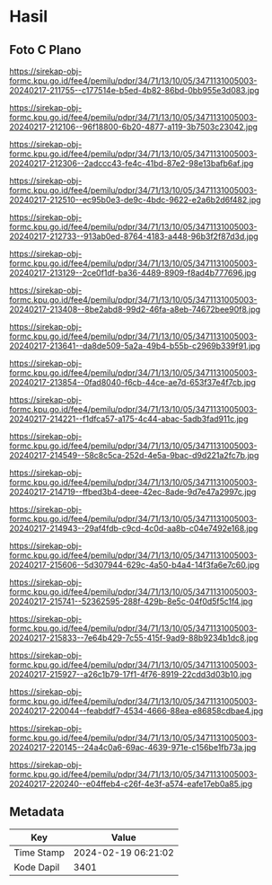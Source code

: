 # Hasil

## Foto C Plano

https://sirekap-obj-formc.kpu.go.id/fee4/pemilu/pdpr/34/71/13/10/05/3471131005003-20240217-211755--c177514e-b5ed-4b82-86bd-0bb955e3d083.jpg

https://sirekap-obj-formc.kpu.go.id/fee4/pemilu/pdpr/34/71/13/10/05/3471131005003-20240217-212106--96f18800-6b20-4877-a119-3b7503c23042.jpg

https://sirekap-obj-formc.kpu.go.id/fee4/pemilu/pdpr/34/71/13/10/05/3471131005003-20240217-212306--2adccc43-fe4c-41bd-87e2-98e13bafb6af.jpg

https://sirekap-obj-formc.kpu.go.id/fee4/pemilu/pdpr/34/71/13/10/05/3471131005003-20240217-212510--ec95b0e3-de9c-4bdc-9622-e2a6b2d6f482.jpg

https://sirekap-obj-formc.kpu.go.id/fee4/pemilu/pdpr/34/71/13/10/05/3471131005003-20240217-212733--913ab0ed-8764-4183-a448-96b3f2f87d3d.jpg

https://sirekap-obj-formc.kpu.go.id/fee4/pemilu/pdpr/34/71/13/10/05/3471131005003-20240217-213129--2ce0f1df-ba36-4489-8909-f8ad4b777696.jpg

https://sirekap-obj-formc.kpu.go.id/fee4/pemilu/pdpr/34/71/13/10/05/3471131005003-20240217-213408--8be2abd8-99d2-46fa-a8eb-74672bee90f8.jpg

https://sirekap-obj-formc.kpu.go.id/fee4/pemilu/pdpr/34/71/13/10/05/3471131005003-20240217-213641--da8de509-5a2a-49b4-b55b-c2969b339f91.jpg

https://sirekap-obj-formc.kpu.go.id/fee4/pemilu/pdpr/34/71/13/10/05/3471131005003-20240217-213854--0fad8040-f6cb-44ce-ae7d-653f37e4f7cb.jpg

https://sirekap-obj-formc.kpu.go.id/fee4/pemilu/pdpr/34/71/13/10/05/3471131005003-20240217-214221--f1dfca57-a175-4c44-abac-5adb3fad911c.jpg

https://sirekap-obj-formc.kpu.go.id/fee4/pemilu/pdpr/34/71/13/10/05/3471131005003-20240217-214549--58c8c5ca-252d-4e5a-9bac-d9d221a2fc7b.jpg

https://sirekap-obj-formc.kpu.go.id/fee4/pemilu/pdpr/34/71/13/10/05/3471131005003-20240217-214719--ffbed3b4-deee-42ec-8ade-9d7e47a2997c.jpg

https://sirekap-obj-formc.kpu.go.id/fee4/pemilu/pdpr/34/71/13/10/05/3471131005003-20240217-214943--29af4fdb-c9cd-4c0d-aa8b-c04e7492e168.jpg

https://sirekap-obj-formc.kpu.go.id/fee4/pemilu/pdpr/34/71/13/10/05/3471131005003-20240217-215606--5d307944-629c-4a50-b4a4-14f3fa6e7c60.jpg

https://sirekap-obj-formc.kpu.go.id/fee4/pemilu/pdpr/34/71/13/10/05/3471131005003-20240217-215741--52362595-288f-429b-8e5c-04f0d5f5c1f4.jpg

https://sirekap-obj-formc.kpu.go.id/fee4/pemilu/pdpr/34/71/13/10/05/3471131005003-20240217-215833--7e64b429-7c55-415f-9ad9-88b9234b1dc8.jpg

https://sirekap-obj-formc.kpu.go.id/fee4/pemilu/pdpr/34/71/13/10/05/3471131005003-20240217-215927--a26c1b79-17f1-4f76-8919-22cdd3d03b10.jpg

https://sirekap-obj-formc.kpu.go.id/fee4/pemilu/pdpr/34/71/13/10/05/3471131005003-20240217-220044--feabddf7-4534-4666-88ea-e86858cdbae4.jpg

https://sirekap-obj-formc.kpu.go.id/fee4/pemilu/pdpr/34/71/13/10/05/3471131005003-20240217-220145--24a4c0a6-69ac-4639-971e-c156be1fb73a.jpg

https://sirekap-obj-formc.kpu.go.id/fee4/pemilu/pdpr/34/71/13/10/05/3471131005003-20240217-220240--e04ffeb4-c26f-4e3f-a574-eafe17eb0a85.jpg


## Metadata

| Key        | Value               |
| ---------- | ------------------- |
| Time Stamp | 2024-02-19 06:21:02 |
| Kode Dapil | 3401                |



